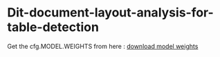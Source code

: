 # Dit-document-layout-analysis-for-table-detection

Get the cfg.MODEL.WEIGHTS from here : [download model weights](https://drive.google.com/file/d/1U_7qqhVpW68pMkr59hEh-Qt00DX6L-NI/view?usp=drive_link)
